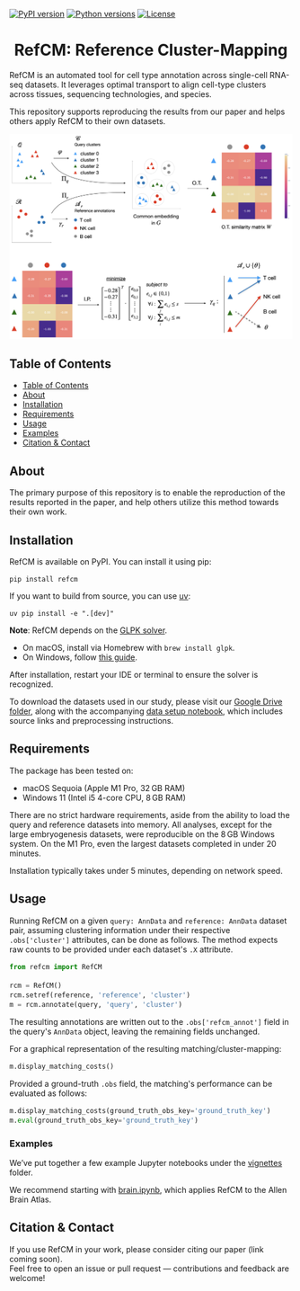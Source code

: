 [![PyPI version](https://img.shields.io/pypi/v/refcm.svg?color=blue)](https://pypi.org/project/refcm)
[![Python versions](https://img.shields.io/pypi/pyversions/refcm.svg)](https://pypi.org/project/refcm/)
[![License](https://img.shields.io/badge/License-BSD%203--Clause-blue.svg)](https://opensource.org/licenses/BSD-3-Clause)

<center> <h1>RefCM: Reference Cluster-Mapping</h1> </center>

RefCM is an automated tool for cell type annotation across single-cell RNA-seq datasets. It leverages optimal transport to align cell-type clusters across tissues, sequencing technologies, and species.

This repository supports reproducing the results from our paper and helps others apply RefCM to their own datasets.

![overview](https://github.com/vgalanti/RefCM/blob/main/vignettes/overview.jpeg?raw=true)


## Table of Contents
- [Table of Contents](#table-of-contents)
- [About](#about)
- [Installation](#installation)
- [Requirements](#requirements)
- [Usage](#usage)
- [Examples](#examples)
- [Citation & Contact](#citation--contact)


## About <a name="about"></a>

The primary purpose of this repository is to enable the reproduction of the results reported in the paper, and help others utilize this method towards their own work.


## Installation <a name="installation"></a>

RefCM is available on PyPI. You can install it using pip:
```shell
pip install refcm
```

If you want to build from source, you can use [uv](https://docs.astral.sh/uv/):
```shell
uv pip install -e ".[dev]"
```

**Note**: RefCM depends on the [GLPK solver](https://www.gnu.org/software/glpk/).

- On macOS, install via Homebrew with `brew install glpk`.
- On Windows, follow [this guide](https://stackoverflow.com/questions/17513666/installing-glpk-gnu-linear-programming-kit-on-windows).

After installation, restart your IDE or terminal to ensure the solver is recognized.

To download the datasets used in our study, please visit our [Google Drive folder](https://drive.google.com/drive/folders/1fWWaxBLUdacBT9r-1CymdyRICMPStvBJ?usp=share_link), along with the accompanying [data setup notebook](https://github.com/vgalanti/RefCM/blob/main/data/setup.ipynb), which includes source links and preprocessing instructions.


## Requirements <a name="requirements"></a>

The package has been tested on:

- macOS Sequoia (Apple M1 Pro, 32 GB RAM)
- Windows 11 (Intel i5 4-core CPU, 8 GB RAM)

There are no strict hardware requirements, aside from the ability to load the query and reference datasets into memory. All analyses, except for the large embryogenesis datasets, were reproducible on the 8 GB Windows system. On the M1 Pro, even the largest datasets completed in under 20 minutes.

Installation typically takes under 5 minutes, depending on network speed.


## Usage <a name="usage"></a>

Running RefCM on a given `query: AnnData` and `reference: AnnData` dataset pair, assuming clustering information under their respective `.obs['cluster']` attributes, can be done as follows. The method expects raw counts to be provided under each dataset's `.X` attribute.

```python
from refcm import RefCM

rcm = RefCM()
rcm.setref(reference, 'reference', 'cluster')
m = rcm.annotate(query, 'query', 'cluster')
```

The resulting annotations are written out to the `.obs['refcm_annot']` field in the query's `AnnData` object, leaving the remaining fields unchanged.

For a graphical representation of the resulting matching/cluster-mapping:

```python
m.display_matching_costs()
```

Provided a ground-truth `.obs` field, the matching's performance can be evaluated as follows:

```python
m.display_matching_costs(ground_truth_obs_key='ground_truth_key')
m.eval(ground_truth_obs_key='ground_truth_key')
```


### Examples <a name="examples"></a>

We’ve put together a few example Jupyter notebooks under the [vignettes](https://github.com/vgalanti/RefCM/tree/main/vignettes) folder.

We recommend starting with [brain.ipynb](https://github.com/vgalanti/RefCM/blob/main/vignettes/brain.ipynb), which applies RefCM to the Allen Brain Atlas.


## Citation & Contact <a name="citation--contact"></a>

If you use RefCM in your work, please consider citing our paper (link coming soon).  
Feel free to open an issue or pull request — contributions and feedback are welcome!